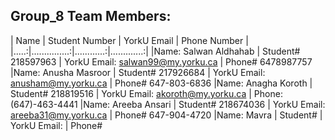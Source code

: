 ## Group_8 Team Members:
| Name | Student Number | YorkU Email | Phone Number |
|.....:|...............:|............:|.............:|
|Name: Salwan Aldhahab | Student# 218597963   | YorkU Email: salwan99@my.yorku.ca  | Phone# 6478987757
|Name: Anusha Masroor  | Student# 217926684   | YorkU Email: anusham@my.yorku.ca   | Phone# 647-803-6836
|Name: Anagha Koroth   | Student# 218819516   | YorkU Email: akoroth@my.yorku.ca   | Phone: (647)-463-4441
|Name: Areeba Ansari   | Student# 218674036   | YorkU Email: areeba31@my.yorku.ca  | Phone# 647-904-4720
|Name: Mavra   | Student#   | YorkU Email:  | Phone#
